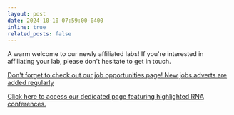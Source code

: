 ```yaml
---
layout: post
date: 2024-10-10 07:59:00-0400
inline: true
related_posts: false
---
```



A warm welcome to our newly affiliated labs! If you're interested in affiliating your lab, please don't hesitate to get in touch. 

[Don't forget to check out our job opportunities page! New jobs adverts are added regularly](/Conference_highlights)

[Click here to access our dedicated page featuring highlighted RNA conferences.](/Conference_highlights)




